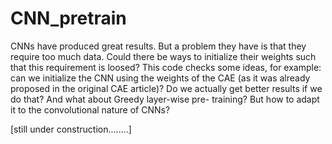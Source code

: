 # CNN_pretrain

CNNs have produced great results. But a problem they have is that they
require too much data. Could there be ways to initialize their weights
such that this requirement is loosed? This code checks some ideas, for
example: can we initialize the CNN using the weights of the CAE (as it
was already proposed in the original CAE article)? Do we actually get
better results if we do that? And what about Greedy layer-wise pre-
training? But how to adapt it to the convolutional nature of CNNs?

[still under construction........]

